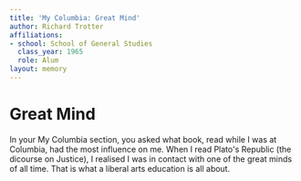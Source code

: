 ```yaml
---
title: 'My Columbia: Great Mind'
author: Richard Trotter
affiliations:
- school: School of General Studies
  class_year: 1965
  role: Alum
layout: memory
---
```


# Great Mind

In your My Columbia section, you asked what book, read while I was at Columbia, had the most influence on me. When I read Plato's Republic (the dicourse on Justice), I realised I was in contact with one of the great minds of all time. That is what a liberal arts education is all about.
